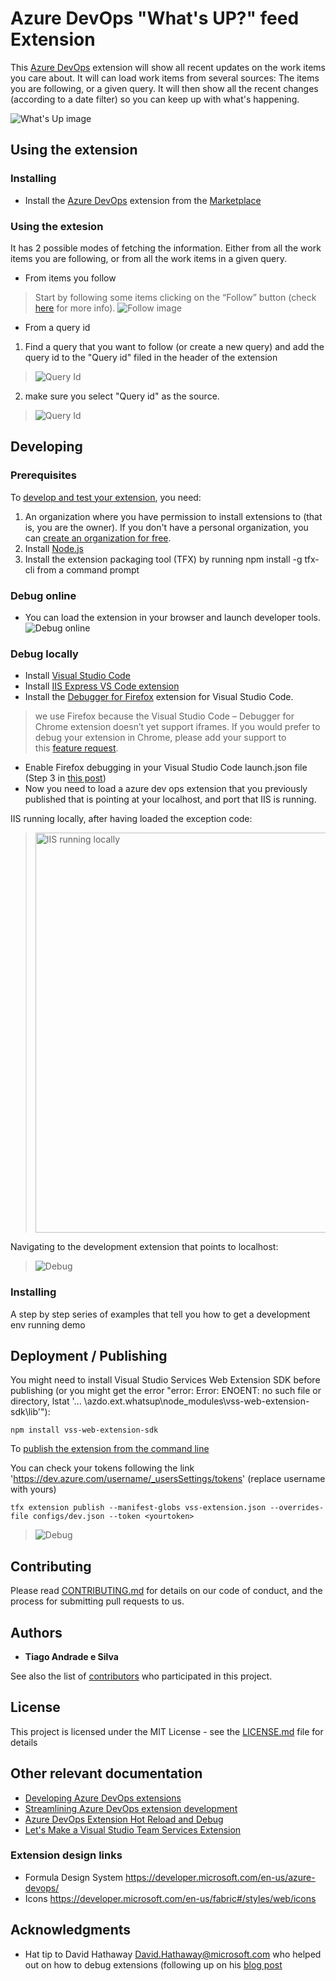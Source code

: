 # Azure DevOps "What's UP?" feed Extension 

This [Azure DevOps](http://azure.com/devops) extension will show all recent updates on the work items you care about. 
It will can load work items from several sources: The items you are following, or a given query. 
It will then show all the recent changes (according to a date filter) so you can keep up with what's happening.

![What's Up image](docs/images/feed_overview.png)

## Using the extension

### Installing
* Install the [Azure DevOps](http://azure.com/devops) extension from the [Marketplace](https://marketplace.visualstudio.com/manage/publishers/tiagoandradeesilva)

### Using the extesion

It has 2 possible modes of fetching the information. Either from all the work items you are following, or from all the work items in a given query.

* From items you follow

> Start by following some items clicking on the “Follow” button (check [here](https://docs.microsoft.com/en-us/azure/devops/boards/work-items/follow-work-items?view=azure-devops#follow-a-work-item) for more info).
![Follow image](https://docs.microsoft.com/en-us/azure/devops/boards/work-items/media/follow-work/follow-work-item.png?view=azure-devops)


* From a query id

1. Find a query that you want to follow (or create a new query) and add the query id to the "Query id" filed in the header of the extension

> ![Query Id](docs/images/queryId.png)

2. make sure you select "Query id" as the source.

> ![Query Id](docs/images/queryidext.png)

## Developing

### Prerequisites
To [develop and test your extension](https://docs.microsoft.com/en-us/azure/devops/extend/get-started/node?view=azure-devops), you need:
1.  An organization where you have permission to install extensions to (that is, you are the owner).
If you don't have a personal organization, you can [create an organization for free](https://app.vsaex.visualstudio.com/profile/account).
2.  Install [Node.js](https://nodejs.org/)
3. Install the extension packaging tool (TFX) by running npm install -g tfx-cli from a command prompt

### Debug online
* You can load the extension in your browser and launch developer tools. 
![Debug online](docs/images/debugonline.png)

### Debug locally
* Install [Visual Studio Code](https://code.visualstudio.com/)
* Install [IIS Express VS Code extension](https://marketplace.visualstudio.com/items?itemName=warren-buckley.iis-express)
* Install the [Debugger for Firefox](https://marketplace.visualstudio.com/items?itemName=hbenl.vscode-firefox-debug) extension for Visual Studio Code.
>we use Firefox because the Visual Studio Code – Debugger for Chrome extension doesn’t yet support iframes. If you would prefer to debug your extension in Chrome, please add your support to this [feature request](https://github.com/microsoft/vscode-chrome-debug/issues/786).
*  Enable Firefox debugging in your Visual Studio Code launch.json file (Step 3 in [this post](https://devblogs.microsoft.com/devops/streamlining-azure-devops-extension-development/))
* Now you need to load a azure dev ops extension that you previously published that is pointing at your localhost, and port that IIS is running.

IIS running locally, after having loaded the exception code:

> <img src="docs/images/iisexpress.png" alt="IIS running locally" width="640"/>

Navigating to the development extension that points to localhost:

> ![Debug](docs/images/debug.png)

### Installing

A step by step series of examples that tell you how to get a development env running demo

## Deployment / Publishing

You might need to install Visual Studio Services Web Extension SDK before publishing (or you might get the error "error: Error: ENOENT: no such file or directory, lstat '... \azdo.ext.whatsup\node_modules\vss-web-extension-sdk\lib'"):
```
npm install vss-web-extension-sdk
```
To [publish the extension from the command line](https://docs.microsoft.com/en-us/azure/devops/extend/publish/command-line?view=azure-devops)

You can check your tokens following the link 'https://dev.azure.com/username/_usersSettings/tokens' (replace username with yours)

```
tfx extension publish --manifest-globs vss-extension.json --overrides-file configs/dev.json --token <yourtoken>
```

> ![Debug](docs/images/publish.png)

## Contributing

Please read [CONTRIBUTING.md](https://gist.github.com/PurpleBooth/b24679402957c63ec426) for details on our code of conduct, and the process for submitting pull requests to us.

## Authors

* **Tiago Andrade e Silva** 

See also the list of [contributors](https://github.com/tiagonmas/azdo.ext.whatsup/contributors) who participated in this project.

## License

This project is licensed under the MIT License - see the [LICENSE.md](LICENSE.md) file for details

## Other relevant documentation

* [Developing Azure DevOps extensions](https://docs.microsoft.com/en-us/azure/devops/extend/overview?toc=%2Fazure%2Fdevops%2Fextend%2Ftoc.json&bc=%2Fazure%2Fdevops%2Fextend%2Fbreadcrumb%2Ftoc.json&view=azure-devops)
* [Streamlining Azure DevOps extension development](https://devblogs.microsoft.com/devops/streamlining-azure-devops-extension-development/)
* [Azure DevOps Extension Hot Reload and Debug](https://github.com/microsoft/azure-devops-extension-hot-reload-and-debug)
* [Let's Make a Visual Studio Team Services Extension](https://www.nocture.dk/2016/01/02/lets-make-a-visual-studio-team-services-extension/)

### Extension design links
* Formula Design System https://developer.microsoft.com/en-us/azure-devops/
* Icons https://developer.microsoft.com/en-us/fabric#/styles/web/icons

## Acknowledgments

* Hat tip to David Hathaway <David.Hathaway@microsoft.com> who helped out on how to debug extensions (following up on his [blog post](https://devblogs.microsoft.com/devops/streamlining-azure-devops-extension-development/)


